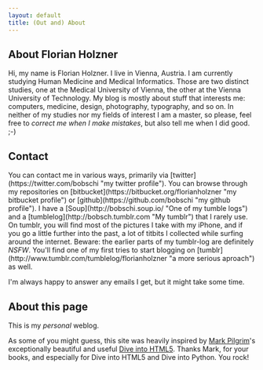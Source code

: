 ```yaml
---
layout: default
title: (Out and) About
---
```

## About Florian Holzner
Hi, my name is Florian Holzner. I live in Vienna, Austria. I am currently studying Human Medicine and Medical Informatics. Those are two distinct studies, one at the Medical University of Vienna, the other at the Vienna University of Technology. My blog is mostly about stuff that interests me: computers, medicine, design, photography, typography, and so on. In neither of my studies nor my fields of interest I am a master, so please, feel free to <em>correct me when I make mistakes</em>, but also tell me when I did good. ;-)

<h2 id="contact">Contact</h2>
You can contact me in various ways, primarily via [twitter](https://twitter.com/bobschi "my twitter profile"). You can browse through my repositories on [bitbucket](https://bitbucket.org/florianholzner "my bitbucket profile") or [github](https://github.com/bobschi "my github profile"). I have a [Soup](http://bobschi.soup.io/ "One of my tumble logs") and a [tumblelog](http://bobsch.tumblr.com "My tumblr") that I rarely use. On tumblr, you will find most of the pictures I take with my iPhone, and if you go a little further into the past, a lot of titbits I collected while surfing around the internet. Beware: the earlier parts of my tumblr-log are definitely <em>NSFW</em>. You'll find one of my first tries to start blogging on [tumblr](http://www.tumblr.com/tumblelog/florianholzner "a more serious aproach") as well.

I'm always happy to answer any <script>document.write("<n uers=\"znvygb:obofpuv\@yninovg.pbz\" ery=\"absbyybj\">".replace(/[a-zA-Z]/g, function(c){return String.fromCharCode((c<="Z"?90:122)>=(c=c.charCodeAt(0)+13)?c:c-26);}));</script>email</a>s I get, but it might take some time.

## About this page
This is my <em>personal</em> weblog.

As some of you might guess, this site was heavily inspired by [Mark Pilgrim](http://diveintomark.org/about "Mark's personal about page")'s exceptionally beautiful and useful [Dive into HTML5](http://diveintohtml5.org/ "Dive into HTML5"). Thanks Mark, for your books, and especially for Dive into HTML5 and Dive into Python. You rock!